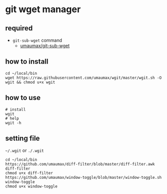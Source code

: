 # git wget manager

## required
* `git-sub-wget` command
  * [umaumax/git\-sub\-wget]( https://github.com/umaumax/git-sub-wget )

## how to install
```
cd ~/local/bin
wget https://raw.githubusercontent.com/umaumax/wgit/master/wgit.sh -O wgit && chmod u+x wgit
```

## how to use
```
# install
wgit
# help
wgit -h
```

## setting file
`~/.wgit` or `./.wgit`
```
cd ~/local/bin
https://github.com/umaumax/diff-filter/blob/master/diff-filter.awk diff-filter
chmod u+x diff-filter
https://github.com/umaumax/window-toggle/blob/master/window-toggle.sh window-toggle
chmod u+x window-toggle
```
